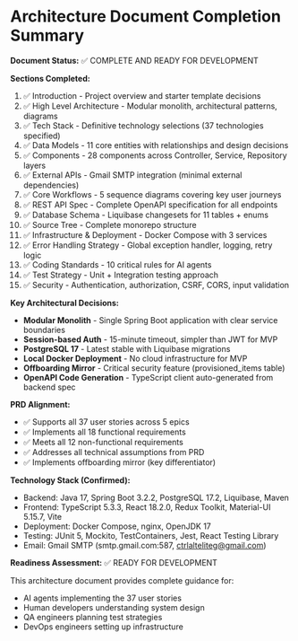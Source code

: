 # Architecture Document Completion Summary

**Document Status:** ✅ COMPLETE AND READY FOR DEVELOPMENT

**Sections Completed:**
1. ✅ Introduction - Project overview and starter template decisions
2. ✅ High Level Architecture - Modular monolith, architectural patterns, diagrams
3. ✅ Tech Stack - Definitive technology selections (37 technologies specified)
4. ✅ Data Models - 11 core entities with relationships and design decisions
5. ✅ Components - 28 components across Controller, Service, Repository layers
6. ✅ External APIs - Gmail SMTP integration (minimal external dependencies)
7. ✅ Core Workflows - 5 sequence diagrams covering key user journeys
8. ✅ REST API Spec - Complete OpenAPI specification for all endpoints
9. ✅ Database Schema - Liquibase changesets for 11 tables + enums
10. ✅ Source Tree - Complete monorepo structure
11. ✅ Infrastructure & Deployment - Docker Compose with 3 services
12. ✅ Error Handling Strategy - Global exception handler, logging, retry logic
13. ✅ Coding Standards - 10 critical rules for AI agents
14. ✅ Test Strategy - Unit + Integration testing approach
15. ✅ Security - Authentication, authorization, CSRF, CORS, input validation

**Key Architectural Decisions:**
- **Modular Monolith** - Single Spring Boot application with clear service boundaries
- **Session-based Auth** - 15-minute timeout, simpler than JWT for MVP
- **PostgreSQL 17** - Latest stable with Liquibase migrations
- **Local Docker Deployment** - No cloud infrastructure for MVP
- **Offboarding Mirror** - Critical security feature (provisioned_items table)
- **OpenAPI Code Generation** - TypeScript client auto-generated from backend spec

**PRD Alignment:**
- ✅ Supports all 37 user stories across 5 epics
- ✅ Implements all 18 functional requirements
- ✅ Meets all 12 non-functional requirements
- ✅ Addresses all technical assumptions from PRD
- ✅ Implements offboarding mirror (key differentiator)

**Technology Stack (Confirmed):**
- Backend: Java 17, Spring Boot 3.2.2, PostgreSQL 17.2, Liquibase, Maven
- Frontend: TypeScript 5.3.3, React 18.2.0, Redux Toolkit, Material-UI 5.15.7, Vite
- Deployment: Docker Compose, nginx, OpenJDK 17
- Testing: JUnit 5, Mockito, TestContainers, Jest, React Testing Library
- Email: Gmail SMTP (smtp.gmail.com:587, ctrlalteliteg@gmail.com)

**Readiness Assessment:** ✅ READY FOR DEVELOPMENT

This architecture document provides complete guidance for:
- AI agents implementing the 37 user stories
- Human developers understanding system design
- QA engineers planning test strategies
- DevOps engineers setting up infrastructure
